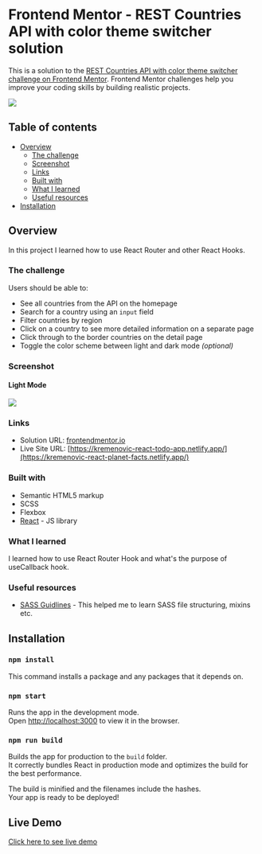 # Frontend Mentor - REST Countries API with color theme switcher solution

This is a solution to the [REST Countries API with color theme switcher challenge on Frontend Mentor](https://www.frontendmentor.io/challenges/rest-countries-api-with-color-theme-switcher-5cacc469fec04111f7b848ca). Frontend Mentor challenges help you improve your coding skills by building realistic projects.

<a href="https://kremenovic-react-planet-facts.netlify.app/"><img src="https://i.imgur.com/a8B0twu.png"/></a>

## Table of contents

- [Overview](#overview)
  - [The challenge](#the-challenge)
  - [Screenshot](#screenshot)
  - [Links](#links)
  - [Built with](#built-with)
  - [What I learned](#what-i-learned)
  - [Useful resources](#useful-resources)
- [Installation](#installation)

## Overview

In this project I learned how to use React Router and other React Hooks.

### The challenge

Users should be able to:

- See all countries from the API on the homepage
- Search for a country using an `input` field
- Filter countries by region
- Click on a country to see more detailed information on a separate page
- Click through to the border countries on the detail page
- Toggle the color scheme between light and dark mode _(optional)_

### Screenshot

<h4>Light Mode</h4>

<img src="https://i.imgur.com/PqyP5r2.png"/>

### Links

- Solution URL: [frontendmentor.io](https://www.frontendmentor.io/solutions/react-planet-facts-Cw-kRe8-l)
- Live Site URL: [https://kremenovic-react-todo-app.netlify.app/](https://kremenovic-react-planet-facts.netlify.app/)

### Built with

- Semantic HTML5 markup
- SCSS
- Flexbox
- [React](https://reactjs.org/) - JS library

### What I learned

I learned how to use React Router Hook and what's the purpose of useCallback hook.

### Useful resources

- [SASS Guidlines](https://sass-guidelin.es/#introduction) - This helped me to learn SASS file structuring, mixins etc.

## Installation

### `npm install`

This command installs a package and any packages that it depends on.

### `npm start`

Runs the app in the development mode.\
Open [http://localhost:3000](http://localhost:3000) to view it in the browser.

### `npm run build`

Builds the app for production to the `build` folder.\
It correctly bundles React in production mode and optimizes the build for the best performance.

The build is minified and the filenames include the hashes.\
Your app is ready to be deployed!

## Live Demo

<a href="https://kremenovic-react-planet-facts.netlify.app/">Click here to see live demo</a>
